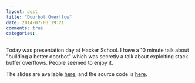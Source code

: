 ```yaml
---
layout: post
title: "Doorbot Overflow"
date: 2014-07-03 19:21
comments: true
categories: 
---
```


Today was presentation day at Hacker School. I have a 10 minute talk about "building a better doorbot" which was secretly a talk about exploiting stack buffer overflows.  People seemed to enjoy it.

The slides are available [here](/assets/files/doorbot_overflow.pdf), and the source code is [here](https://github.com/mveytsman/doorbot_overflow).
